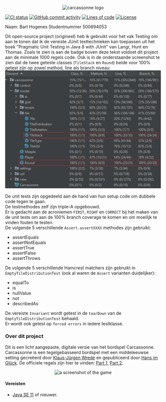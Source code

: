 <p align="center"> 
	<img alt="carcassonne logo" src="src/main/resources/splash@200pct.png?raw=true" width="500">
</p>

[![CI status](https://github.com/tsaglam/Carcassonne/actions/workflows/CI.yml/badge.svg)](https://github.com/tsaglam/Carcassonne/actions)
[![GitHub commit activity](https://img.shields.io/github/commit-activity/y/tsaglam/Carcassonne)](https://github.com/tsaglam/Carcassonne/pulse)
[![Lines of code](https://img.shields.io/tokei/lines/github/tsaglam/Carcassonne)](https://github.com/tsaglam/Carcassonne/graphs/contributors)
[![License](https://img.shields.io/github/license/tsaglam/Carcassonne?color=informational)](https://github.com/tsaglam/Carcassonne/blob/master/LICENSE)

Naam: Bart Hogenes
Studentnummer 500694053

Dit open-source project (origineel) heb ik gebruikt voor het vak Testing om aan te tonen dat ik de vereiste JUnit testtechnieken kan toepassen uit het boek "Pragmatic Unit Testing in Java 8 with JUnit" van Langr, Hunt en Thomas. 
Zoals te zien is aan de badge boven deze tekst voldoet dit project aan de minimale 1000 regels code.
Ook is in de onderstaande screenshot te zien dat de twee geteste classes (`TileStack` en `Round`) beide voor 100% getest zijn op zowel method, line als branch niveau:
![Run all with coverage result](coverage.png)

De unit tests zijn opgedeeld aan de hand van hun setup code om dubbele code tegen te gaan.  
De testmethodes zelf zijn triple-A opgebouwd.  
Er is gedacht aan de acroniemen `FIRST`, `RIGHT` en `CORRECT` bij het maken van de unit tests om aan de 100% branch coverage te komen en om moeilijk te vinden fouten te testen.  
De volgende 5 verschillende `Assert.assertXXXX` methodes zijn gebruikt:  
- assertEquals
- assertNotEquals
- assertTrue
- assertFalse
- assertThrows

De volgende 5 verschillende Hamcrest matchers zijn gebruikt in `EmptyTileDistributionTest` (ook al waren de `Assert` varianten duidelijker):
- equalTo
- is
- nullValue
- not
- describedAs

De vereiste `Invariant` wordt getest in de `tearDown` van de `EmptyTileDistributionTest` behaald.  
Er wordt ook getest op `forced errors` in iedere testklasse.

### Over dit project
Dit is een licht aangepaste, digitale versie van het bordspel Carcassonne. <br>
Carcassonne is een tegelgebasseerd bordspel met een middeleeuwse setting gecreëerd door [Klaus-Jürgen Wrede](https://www.kjwrede.de/) en gepubliceerd door [Hans im Glück](https://www.hans-im-glueck.de/en/verlag.html).
De officiele regels zijn hier te vinden: [Part 1](https://images.zmangames.com/filer_public/d5/20/d5208d61-8583-478b-a06d-b49fc9cd7aaa/zm7810_carcassonne_rules.pdf), [Part 2](https://images.zmangames.com/filer_public/14/af/14af825c-9879-42b8-851d-35ce41df7767/carcassonne-supplement.pdf).

<p align="center">
	<img alt="a screenshot of the game" src="preview.jpg?raw=true" width="850">
</p>

#### Vereisten
- [Java SE 11](https://www.oracle.com/de/java/technologies/javase-downloads.html) of nieuwer.



